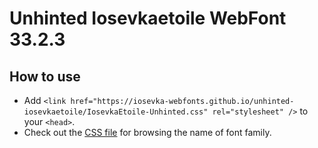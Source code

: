 # Unhinted Iosevkaetoile WebFont 33.2.3

## How to use

- Add `<link href="https://iosevka-webfonts.github.io/unhinted-iosevkaetoile/IosevkaEtoile-Unhinted.css" rel="stylesheet" />` to your `<head>`.
- Check out the [CSS file](./IosevkaEtoile-Unhinted.css) for browsing the name of font family.
